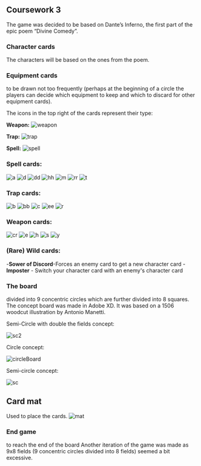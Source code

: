 ## Coursework 3

The game was decided to be based on Dante’s Inferno, the first part of the epic poem “Divine Comedy”. 

### Character cards
The characters will be based on the ones from the poem.

### Equipment cards
to be drawn not too frequently (perhaps at the beginning of a circle the players can decide which equipment to keep and which to discard for other equipment cards).

The icons in the top right of the cards represent their type:

**Weapon:**
![weapon](/img/weaponIcon.png)

**Trap:**
![trap](/img/trapIcon.png)

**Spell:**
![spell](/img/spellIcon.png)

### Spell cards:
![a](/img/arrow.png)
![d](/img/demo.png)
![dd](/img/doppler.png)
![hh](/img/hell.png)
![m](/img/magidem.png)
![rr](/img/revive.png)
![t](/img/time.png)

### Trap cards:
![b](/img/bgl.png)
![bb](/img/block.png)
![c](/img/cf.png)
![ee](/img/eye.png)
![r](/img/reflect.png)

### Weapon cards:
![cr](/img/cross.png)
![e](/img/extendedArm.png)
![h](/img/halberd.png)
![s](/img/scythe.png)
![y](/img/yamato.png)

### (Rare) Wild cards:

-**Sower of Discord**-Forces an enemy card to get a new character card
-**Imposter** - Switch your character card with an enemy's character card

### The board
divided into 9 concentric circles which are further divided into 8 squares. The concept board was made in Adobe XD. It was based on a 1506 woodcut illustration by Antonio Manetti.

Semi-Circle with double the fields concept:

![sc2](/img/semiCircle2.png)

Circle concept:

![circleBoard](/img/InfernoBoard1.png)

Semi-circle concept:

![sc](/img/semiCircle.png)

## Card mat
Used to place the cards.
![mat](/img/mat.png)

### End game
to reach the end of the board
Another iteration of the game was made as 9x8 fields (9 concentric circles divided into 8 fields) seemed a bit excessive.
